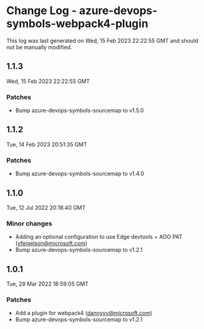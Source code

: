# Change Log - azure-devops-symbols-webpack4-plugin

This log was last generated on Wed, 15 Feb 2023 22:22:55 GMT and should not be manually modified.

<!-- Start content -->

## 1.1.3

Wed, 15 Feb 2023 22:22:55 GMT

### Patches

- Bump azure-devops-symbols-sourcemap to v1.5.0

## 1.1.2

Tue, 14 Feb 2023 20:51:35 GMT

### Patches

- Bump azure-devops-symbols-sourcemap to v1.4.0

## 1.1.0

Tue, 12 Jul 2022 20:18:40 GMT

### Minor changes

- Adding an optional configuration to use Edge devtools + ADO PAT (yfeigelson@microsoft.com)
- Bump azure-devops-symbols-sourcemap to v1.2.1

## 1.0.1

Tue, 29 Mar 2022 18:59:05 GMT

### Patches

- Add a plugin for webpack4  (dannyvv@microsoft.com)
- Bump azure-devops-symbols-sourcemap to v1.2.1
